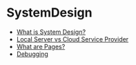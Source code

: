 # SystemDesign

- [What is System Design?](https://github.com/priyal-p/SystemDesign/blob/master/What_is_System_Design%3F.md)
- [Local Server vs Cloud Service Provider](https://github.com/priyal-p/SystemDesign/blob/master/Local_Server_vs_Cloud_Service_Provider.md)
- [What are Pages?](https://github.com/priyal-p/SystemDesign/blob/master/What_are_Pages%3F.md)
- [Debugging](https://github.com/priyal-p/SystemDesign/blob/master/Debugging.md)
  
